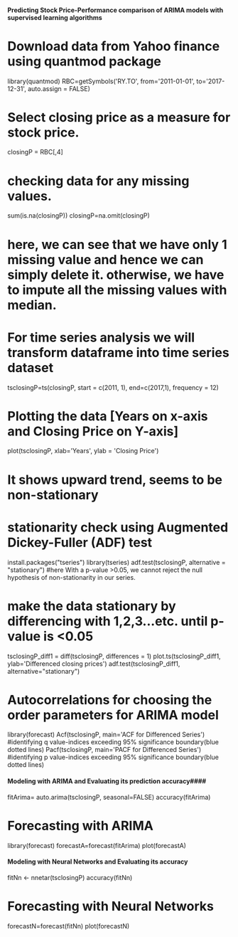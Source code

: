 ####  Predicting Stock Price-Performance comparison of ARIMA models with supervised learning algorithms   ####

# Download data from Yahoo finance using quantmod package
library(quantmod)
RBC=getSymbols('RY.TO', from='2011-01-01', to='2017-12-31', auto.assign = FALSE)

# Select closing price as a measure for stock price.  
closingP = RBC[,4]

# checking data for any missing values. 
sum(is.na(closingP))
closingP=na.omit(closingP)
# here, we can see that we have only 1 missing value and hence we can simply delete it. otherwise, we have to impute all the missing values with median.

# For time series analysis we will transform dataframe into time series dataset 
tsclosingP=ts(closingP, start = c(2011, 1), end=c(2017,1), frequency = 12)

# Plotting the data [Years on x-axis and Closing Price on Y-axis]  
plot(tsclosingP, xlab='Years', ylab = 'Closing Price')
# It shows upward trend, seems to be non-stationary

# stationarity check using Augmented Dickey-Fuller (ADF) test
install.packages("tseries")
library(tseries)
adf.test(tsclosingP, alternative = "stationary")
#here With a p-value >0.05, we cannot reject the null hypothesis of non-stationarity in our series.

# make the data stationary by differencing with 1,2,3...etc. until p-value is <0.05
tsclosingP_diff1 = diff(tsclosingP, differences = 1)
plot.ts(tsclosingP_diff1, ylab='Differenced closing prices')
adf.test(tsclosingP_diff1, alternative="stationary")

# Autocorrelations for choosing the order parameters for ARIMA model 
library(forecast)
Acf(tsclosingP, main='ACF for Differenced Series') #identifying q value-indices exceeding 95% significance boundary(blue dotted lines)
Pacf(tsclosingP, main='PACF for Differenced Series') #identifying p value-indices exceeding 95% significance boundary(blue dotted lines)

#### Modeling with ARIMA and Evaluating its prediction accuracy#### 
fitArima= auto.arima(tsclosingP, seasonal=FALSE)
accuracy(fitArima)

# Forecasting with ARIMA
library(forecast)
forecastA=forecast(fitArima)
plot(forecastA)

#### Modeling with Neural Networks  and Evaluating its accuracy #####
fitNn <- nnetar(tsclosingP)
accuracy(fitNn)

# Forecasting with Neural Networks
forecastN=forecast(fitNn)
plot(forecastN)

